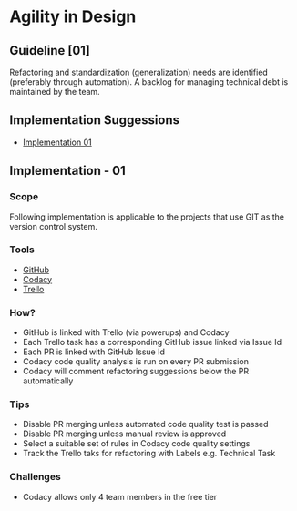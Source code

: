 Agility in Design
=================

## Guideline [01]

Refactoring and standardization (generalization) needs are identified (preferably through automation). A backlog for managing technical debt is maintained by the team.

## Implementation Suggessions
- [Implementation 01](#implementation---01)

## Implementation - 01

### Scope
Following implementation is applicable to the projects that use GIT as the version control system. 

### Tools
- [GitHub](https://github.com)
- [Codacy](https://www.codacy.com/)
- [Trello](https://trello.com/)

### How?
- GitHub is linked with Trello (via powerups) and Codacy
- Each Trello task has a corresponding GitHub issue linked via Issue Id
- Each PR is linked with GitHub Issue Id 
- Codacy code quality analysis is run on every PR submission
- Codacy will comment refactoring suggessions below the PR automatically 

### Tips
- Disable PR merging unless automated code quality test is passed
- Disable PR merging unless manual review is approved
- Select a suitable set of rules in Codacy code quality settings
- Track the Trello taks for refactoring with Labels e.g. Technical Task 

### Challenges
- Codacy allows only 4 team members in the free tier 
